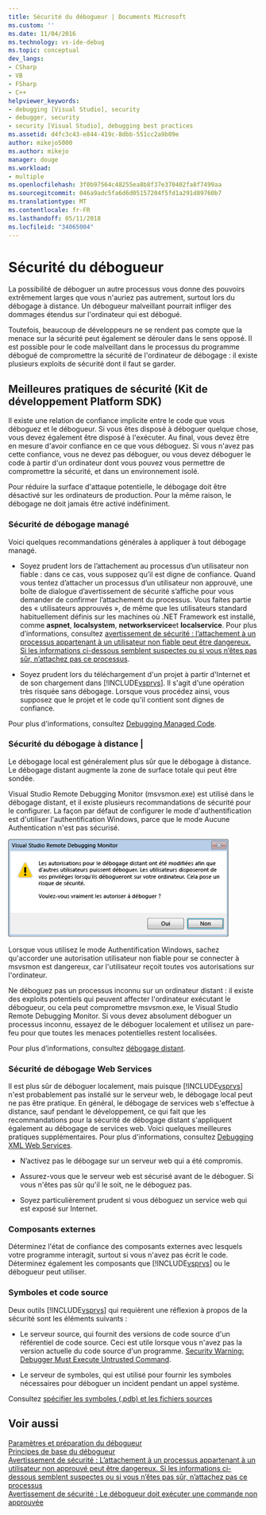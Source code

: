 ```yaml
---
title: Sécurité du débogueur | Documents Microsoft
ms.custom: ''
ms.date: 11/04/2016
ms.technology: vs-ide-debug
ms.topic: conceptual
dev_langs:
- CSharp
- VB
- FSharp
- C++
helpviewer_keywords:
- debugging [Visual Studio], security
- debugger, security
- security [Visual Studio], debugging best practices
ms.assetid: d4fc3c43-e844-419c-8dbb-551cc2a9b09e
author: mikejo5000
ms.author: mikejo
manager: douge
ms.workload:
- multiple
ms.openlocfilehash: 3f0b97564c48255ea8b8f37e370402fa8f7499aa
ms.sourcegitcommit: 046a9adc5fa6d6d05157204f5fd1a291d89760b7
ms.translationtype: MT
ms.contentlocale: fr-FR
ms.lasthandoff: 05/11/2018
ms.locfileid: "34065004"
---
```

# <a name="debugger-security"></a>Sécurité du débogueur
La possibilité de déboguer un autre processus vous donne des pouvoirs extrêmement larges que vous n'auriez pas autrement, surtout lors du débogage à distance. Un débogueur malveillant pourrait infliger des dommages étendus sur l'ordinateur qui est débogué.  
  
 Toutefois, beaucoup de développeurs ne se rendent pas compte que la menace sur la sécurité peut également se dérouler dans le sens opposé. Il est possible pour le code malveillant dans le processus du programme débogué de compromettre la sécurité de l'ordinateur de débogage : il existe plusieurs exploits de sécurité dont il faut se garder.  
  
## <a name="security-best-practices"></a>Meilleures pratiques de sécurité (Kit de développement Platform SDK)  
 Il existe une relation de confiance implicite entre le code que vous déboguez et le débogueur. Si vous êtes disposé à déboguer quelque chose, vous devez également être disposé à l'exécuter. Au final, vous devez être en mesure d'avoir confiance en ce que vous déboguez. Si vous n'avez pas cette confiance, vous ne devez pas déboguer, ou vous devez déboguer le code à partir d'un ordinateur dont vous pouvez vous permettre de compromettre la sécurité, et dans un environnement isolé.  
  
 Pour réduire la surface d'attaque potentielle, le débogage doit être désactivé sur les ordinateurs de production. Pour la même raison, le débogage ne doit jamais être activé indéfiniment.  
  
### <a name="managed-debugging-security"></a>Sécurité de débogage managé  
 Voici quelques recommandations générales à appliquer à tout débogage managé.  
  
-   Soyez prudent lors de l’attachement au processus d’un utilisateur non fiable : dans ce cas, vous supposez qu’il est digne de confiance. Quand vous tentez d’attacher un processus d’un utilisateur non approuvé, une boîte de dialogue d’avertissement de sécurité s’affiche pour vous demander de confirmer l’attachement du processus. Vous faites partie des « utilisateurs approuvés », de même que les utilisateurs standard habituellement définis sur les machines où .NET Framework est installé, comme **aspnet**, **localsystem**, **networkservice**et **localservice**. Pour plus d’informations, consultez [avertissement de sécurité : l’attachement à un processus appartenant à un utilisateur non fiable peut être dangereux. Si les informations ci-dessous semblent suspectes ou si vous n’êtes pas sûr, n’attachez pas ce processus](../debugger/security-warning-attaching-to-a-process-owned-by-an-untrusted-user.md).  
  
-   Soyez prudent lors du téléchargement d'un projet à partir d'Internet et de son chargement dans [!INCLUDE[vsprvs](../code-quality/includes/vsprvs_md.md)]. Il s'agit d'une opération très risquée sans débogage. Lorsque vous procédez ainsi, vous supposez que le projet et le code qu'il contient sont dignes de confiance.  
  
 Pour plus d'informations, consultez [Debugging Managed Code](../debugger/debugging-managed-code.md).  
  
### <a name="remote-debugging-security"></a>Sécurité du débogage à distance |  
 Le débogage local est généralement plus sûr que le débogage à distance. Le débogage distant augmente la zone de surface totale qui peut être sondée.  
  
 Visual Studio Remote Debugging Monitor (msvsmon.exe) est utilisé dans le débogage distant, et il existe plusieurs recommandations de sécurité pour le configurer. La façon par défaut de configurer le mode d'authentification est d'utiliser l'authentification Windows, parce que le mode Aucune Authentication n'est pas sécurisé.  
  
 ![Boîte de dialogue erreur](../debugger/media/dbg_err_remotepermissionschanged.png "DBG_ERR_RemotePermissionsChanged")  
  
 Lorsque vous utilisez le mode Authentification Windows, sachez qu'accorder une autorisation utilisateur non fiable pour se connecter à msvsmon est dangereux, car l'utilisateur reçoit toutes vos autorisations sur l'ordinateur.  
  
 Ne déboguez pas un processus inconnu sur un ordinateur distant : il existe des exploits potentiels qui peuvent affecter l'ordinateur exécutant le débogueur, ou cela peut compromettre msvsmon.exe, le Visual Studio Remote Debugging Monitor. Si vous devez absolument déboguer un processus inconnu, essayez de le déboguer localement et utilisez un pare-feu pour que toutes les menaces potentielles restent localisées.  
  
 Pour plus d’informations, consultez [débogage distant](../debugger/remote-debugging.md).  
  
### <a name="web-services-debugging-security"></a>Sécurité de débogage Web Services  
 Il est plus sûr de déboguer localement, mais puisque [!INCLUDE[vsprvs](../code-quality/includes/vsprvs_md.md)] n'est probablement pas installé sur le serveur web, le débogage local peut ne pas être pratique. En général, le débogage de services web s'effectue à distance, sauf pendant le développement, ce qui fait que les recommandations pour la sécurité de débogage distant s'appliquent également au débogage de services web. Voici quelques meilleures pratiques supplémentaires. Pour plus d'informations, consultez [Debugging XML Web Services](http://msdn.microsoft.com/en-us/c900b137-9fbd-4f59-91b5-9c2c6ce06f00).  
  
-   N’activez pas le débogage sur un serveur web qui a été compromis.  
  
-   Assurez-vous que le serveur web est sécurisé avant de le déboguer. Si vous n'êtes pas sûr qu'il le soit, ne le déboguez pas.  
  
-   Soyez particulièrement prudent si vous déboguez un service web qui est exposé sur Internet.  
  
### <a name="external-components"></a>Composants externes  
 Déterminez l'état de confiance des composants externes avec lesquels votre programme interagit, surtout si vous n'avez pas écrit le code. Déterminez également les composants que [!INCLUDE[vsprvs](../code-quality/includes/vsprvs_md.md)] ou le débogueur peut utiliser.  
  
### <a name="symbols-and-source-code"></a>Symboles et code source  
 Deux outils [!INCLUDE[vsprvs](../code-quality/includes/vsprvs_md.md)] qui requièrent une réflexion à propos de la sécurité sont les éléments suivants :  
  
-   Le serveur source, qui fournit des versions de code source d'un référentiel de code source. Ceci est utile lorsque vous n'avez pas la version actuelle du code source d'un programme. [Security Warning: Debugger Must Execute Untrusted Command](../debugger/security-warning-debugger-must-execute-untrusted-command.md).  
  
-   Le serveur de symboles, qui est utilisé pour fournir les symboles nécessaires pour déboguer un incident pendant un appel système.  
  
 Consultez [spécifier les symboles (.pdb) et les fichiers sources](../debugger/specify-symbol-dot-pdb-and-source-files-in-the-visual-studio-debugger.md)  
  
## <a name="see-also"></a>Voir aussi  
 [Paramètres et préparation du débogueur](../debugger/debugger-settings-and-preparation.md)   
 [Principes de base du débogueur](../debugger/debugger-basics.md)   
 [Avertissement de sécurité : L’attachement à un processus appartenant à un utilisateur non approuvé peut être dangereux. Si les informations ci-dessous semblent suspectes ou si vous n’êtes pas sûr, n’attachez pas ce processus](../debugger/security-warning-attaching-to-a-process-owned-by-an-untrusted-user.md)   
 [Avertissement de sécurité : Le débogueur doit exécuter une commande non approuvée](../debugger/security-warning-debugger-must-execute-untrusted-command.md)